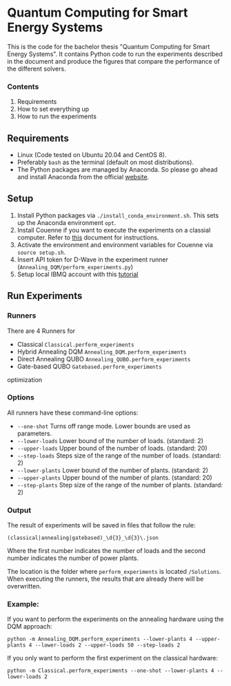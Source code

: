 # Quantum Computing for Smart Energy Systems

This is the code for the bachelor thesis "Quantum Computing for Smart Energy Systems".
It contains Python code to run the experiments described in the document and produce the figures that compare the performance of the different solvers.

### Contents

1. Requirements
1. How to set everything up
1. How to run the experiments

## Requirements

- Linux (Code tested on Ubuntu 20.04 and CentOS 8).
- Preferably `bash` as the terminal (default on most distributions).
- The Python packages are managed by Anaconda. So please go ahead and install Anaconda from the official [website](https://www.anaconda.com/products/individual#Downloads).


## Setup

1. Install Python packages via `./install_conda_environment.sh`. This sets up the Anaconda environment `opt`.
2. Install Couenne if you want to execute the experiments on a classial computer. Refer to [this](Classical/COIN-OR/README.md) document for instructions.
1. Activate the environment and environment variables for Couenne via `source setup.sh`.
1. Insert API token for D-Wave in the experiment runner (`Annealing_DQM/perform_experiments.py`)
1. Setup local IBMQ account with this [tutorial](https://quantum-computing.ibm.com/docs/manage/account/ibmq)

## Run Experiments

### Runners

There are 4 Runners for
- Classical `Classical.perform_experiments`
- Hybrid Annealing DQM `Annealing_DQM.perform_experiments`
- Direct Annealing QUBO `Annealing_QUBO.perform_experiments`
- Gate-based QUBO `Gatebased.perform_experiments`

optimization

### Options

All runners have these command-line options:
- `--one-shot` Turns off range mode. Lower bounds are used as parameters.
- `--lower-loads` Lower bound of the number of loads. (standard: 2)
- `--upper-loads` Upper bound of the number of loads. (standard: 20)
- `--step-loads` Steps size of the range of the number of loads. (standard: 2)
- `--lower-plants` Lower bound of the number of plants. (standard: 2)
- `--upper-plants` Upper bound of the number of plants. (standard: 20)
- `--step-plants` Step size of the range of the number of plants. (standard: 2)

### Output

The result of experiments will be saved in files that follow the rule:

`(classical|annealing|gatebased)_\d{3}_\d{3}\.json`

Where the first number indicates the number of loads and the second number indicates the number of power plants.

The location is the folder where `perform_experiments` is located `/Solutions`.
When executing the runners, the results that are already there will be overwritten.

### Example:

If you want to perform the experiments on the annealing hardware using the DQM approach:

`python -m Annealing_DQM.perform_experiments --lower-plants 4 --upper-plants 4 --lower-loads 2 --upper-loads 50 --step-loads 2`

If you only want to perform the first experiment on the classical hardware:

`python -m Classical.perform_experiments --one-shot --lower-plants 4 --lower-loads 2`
